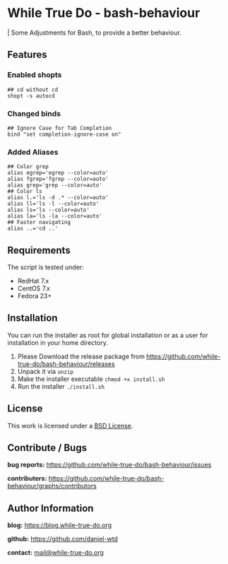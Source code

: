 # While True Do - bash-behaviour
| Some Adjustments for Bash, to provide a better behaviour.

## Features

### Enabled shopts

```
## cd without cd
shopt -s autocd
```

### Changed binds

```
## Ignore Case for Tab Completion
bind "set completion-ignore-case on"
```

### Added Aliases

```
## Color grep
alias egrep='egrep --color=auto'
alias fgrep='fgrep --color=auto'
alias grep='grep --color=auto'
## Color ls
alias l.='ls -d .* --color=auto'
alias ll='ls -l --color=auto'
alias ls='ls --color=auto'
alias la='ls -la --color=auto'
## Faster navigating
alias ..='cd ..'
```

## Requirements

The script is tested under:

*   RedHat 7.x
*   CentOS 7.x
*   Fedora 23+

## Installation

You can run the installer as root for global installation or as a user for installation in your home directory.

1.  Please Download the release package from <https://github.com/while-true-do/bash-behaviour/releases>
2.  Unpack it via `unzip`
3.  Make the installer executable `chmod +x install.sh`
4.  Run the installer `./install.sh`

## License

This work is licensed under a [BSD License](https://opensource.org/licenses/BSD-3-Clause).

## Contribute / Bugs

**bug reports:** <https://github.com/while-true-do/bash-behaviour/issues>

**contributers:** <https://github.com/while-true-do/bash-behaviour/graphs/contributors>

## Author Information

**blog:** <https://blog.while-true-do.org>

**github:** <https://github.com/daniel-wtd>

**contact:** [mail@while-true-do.org](mailto:mail@while-true-do.org)
